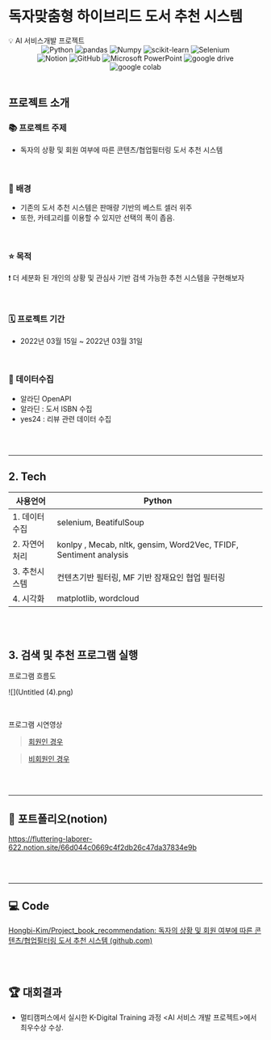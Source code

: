 # 독자맞춤형 하이브리드 도서 추천 시스템

<aside>
💡 AI 서비스개발 프로젝트
<br>

<div align=center>
<img alt="Python" src ="https://img.shields.io/badge/Python-3776AB.svg?&style=for-the-badge&logo=Python&logoColor=white"/>
<img alt="pandas" src ="https://img.shields.io/badge/pandas-%23150458.svg?style=for-the-badge&logo=pandas&logoColor=white"/>
<img alt="Numpy" src ="https://img.shields.io/badge/Numpy-%23013243.svg?&style=for-the-badge&logo=Numpy&logoColor=white"/>
<img alt="scikit-learn" src ="https://img.shields.io/badge/scikit--learn-%23F7931E.svg?style=for-the-badge&logo=scikit-learn&logoColor=white"/>
<img alt="Selenium" src ="https://img.shields.io/badge/-selenium-%43B02A?style=for-the-badge&logo=selenium&logoColor=white"/>
<br>
<img alt="Notion" src ="https://img.shields.io/badge/Notion-000000.svg?&style=for-the-badge&logo=notion&logoColor=white"/>
<img alt="GitHub" src ="https://img.shields.io/badge/Github-%23181717.svg?&style=for-the-badge&logo=GitHub&logoColor=white"/>
<img alt="Microsoft PowerPoint" src ="https://img.shields.io/badge/Microsoft%20PowerPoint-%23B7472A.svg?&style=for-the-badge&logo=Microsoft PowerPoint&logoColor=white"/>
<img alt="google drive" src ="https://img.shields.io/badge/Googlecolab%20Drive-%234285F4.svg?&style=for-the-badge&logo=Googlecolab&logoColor=white"/>
<br>   
<img alt="google colab" src ="https://img.shields.io/badge/google%20colab-%23F9AB00.svg?&style=for-the-badge&logo=googledrive&logoColor=white"/>

</div>

<br/>

# 프로젝트 소개

###  📚 프로젝트 주제

- 독자의 상황 및 회원 여부에 따른 콘텐츠/협업필터링 도서 추천 시스템

<br>

### 💭 **배경**

- 기존의 도서 추천 시스템은 판매량 기반의 베스트 셀러 위주
- 또한, 카테고리를 이용할 수 있지만 선택의 폭이 좁음.

<br>

### ⭐ **목적**

❗ 더 세분화 된 개인의 상황 및 관심사 기반 검색 가능한 추천 시스템을 구현해보자

<br>

### 🗓️ **프로젝트 기간**

- 2022년 03월 15일 ~ 2022년 03월 31일

<br>

### 💽 데이터수집

- 알라딘 OpenAPI
- 알라딘 : 도서 ISBN 수집
- yes24 : 리뷰 관련 데이터 수집

<br>

<br>

---

## **2. Tech**

| 사용언어      | Python                                                       |
| ------------- | ------------------------------------------------------------ |
| 1. 데이터수집 | selenium, BeatifulSoup                                       |
| 2. 자연어처리 | konlpy , Mecab, nltk, gensim, Word2Vec, TFIDF, Sentiment analysis |
| 3. 추천시스템 | 컨텐츠기반 필터링, MF 기반 잠재요인 협업 필터링              |
| 4. 시각화     | matplotlib, wordcloud                                        |

<br>

<br>

## 3. 검색 및 추천 프로그램 실행

프로그램 흐름도

![](Untitled (4).png)

<br>

프로그램 시연영상

> [회원인 경우](https://youtu.be/TaFhuFYpZY0)

> [비회원인 경우](https://youtu.be/Vg2ldHcTglE)

<br>

<br>

---

# 💫 포트폴리오(notion)

https://fluttering-laborer-622.notion.site/66d044c0669c4f2db26c47da37834e9b

<br>

<br>

---

# :computer: Code

[Hongbi-Kim/Project_book_recommendation: 독자의 상황 및 회원 여부에 따른 콘텐츠/협업필터링 도서 추천 시스템 (github.com)](https://github.com/Hongbi-Kim/Project_book_recommendation)

<br>

<br>

# 🏆 대회결과

- 멀티캠퍼스에서 실시한 K-Digital Training 과정 <AI 서비스 개발 프로젝트>에서 최우수상 수상.